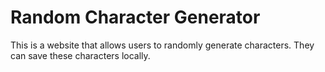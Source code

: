# Random Character Generator

This is a website that allows users to randomly generate characters. They can save these characters locally.
